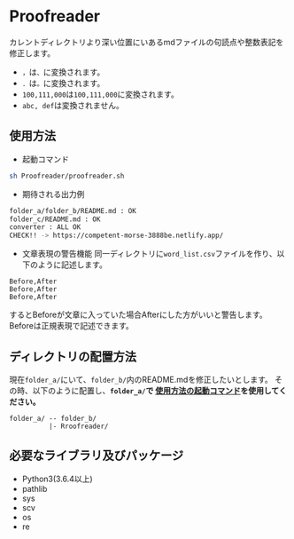 # Proofreader
カレントディレクトリより深い位置にいあるmdファイルの句読点や整数表記を修正します。

* `，`は`、`に変換されます。
* `．`は`。`に変換されます。
* `100,111,000`は`100,111,000`に変換されます。
* `abc, def`は変換されません。

## 使用方法

* 起動コマンド

```sh
sh Proofreader/proofreader.sh
```

* 期待される出力例

```zsh
folder_a/folder_b/README.md : OK
folder_c/README.md : OK
converter : ALL OK
CHECK!! -> https://competent-morse-3888be.netlify.app/
```

* 文章表現の警告機能
同一ディレクトリに`word_list.csv`ファイルを作り、以下のように記述します。

```
Before,After
Before,After
Before,After
```

するとBeforeが文章に入っていた場合Afterにした方がいいと警告します。
Beforeは正規表現で記述できます。

## ディレクトリの配置方法

現在`folder_a/`にいて、`folder_b/`内のREADME.mdを修正したいとします。
その時、以下のように配置し、**`folder_a/`で [使用方法の起動コマンド](#使用方法)を使用してください。**

```
folder_a/ -- folder_b/
          |- Rroofreader/
```

## 必要なライブラリ及びパッケージ

* Python3(3.6.4以上)
* pathlib
* sys
* scv
* os
* re
